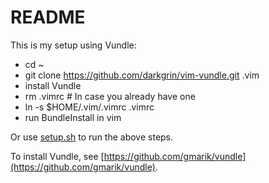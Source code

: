 README
======

This is my setup using Vundle:

- cd ~
- git clone https://github.com/darkgrin/vim-vundle.git .vim
- install Vundle
- rm .vimrc # In case you already have one
- ln -s $HOME/.vim/.vimrc .vimrc
- run BundleInstall in vim

Or use [setup.sh](setup.sh) to run the above steps.

To install Vundle, see [https://github.com/gmarik/vundle](https://github.com/gmarik/vundle).

